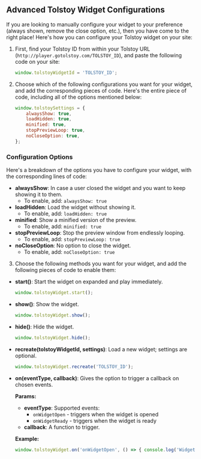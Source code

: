 ## Advanced Tolstoy Widget Configurations

If you are looking to manually configure your widget to your preference (always shown, remove the close option, etc.), then you have come to the right place! Here's how you can configure your Tolstoy widget on your site:

1. First, find your Tolstoy ID from within your Tolstoy URL (`http://player.gotolstoy.com/TOLSTOY_ID`), and paste the following code on your site:

    ```javascript
    window.tolstoyWidgetId = 'TOLSTOY_ID';
    ```

2. Choose which of the following configurations you want for your widget, and add the corresponding pieces of code. Here's the entire piece of code, including all of the options mentioned below:

    ```javascript
    window.tolstoySettings = {
        alwaysShow: true,
        loadHidden: true,
        minified: true,
        stopPreviewLoop: true,
        noCloseOption: true,
    };
    ```

### Configuration Options

Here's a breakdown of the options you have to configure your widget, with the corresponding lines of code:

- **alwaysShow**: In case a user closed the widget and you want to keep showing it to them.
    - To enable, add: `alwaysShow: true`
- **loadHidden**: Load the widget without showing it.
    - To enable, add: `loadHidden: true`
- **minified**: Show a minified version of the preview.
    - To enable, add: `minified: true`
- **stopPreviewLoop**: Stop the preview window from endlessly looping.
    - To enable, add: `stopPreviewLoop: true`
- **noCloseOption**: No option to close the widget.
    - To enable, add: `noCloseOption: true`

3. Choose the following methods you want for your widget, and add the following pieces of code to enable them:

- **start()**: Start the widget on expanded and play immediately.
    ```javascript
    window.tolstoyWidget.start();
    ```

- **show()**: Show the widget.
    ```javascript
    window.tolstoyWidget.show();
    ```

- **hide()**: Hide the widget.
    ```javascript
    window.tolstoyWidget.hide();
    ```

- **recreate(tolstoyWidgetId, settings)**: Load a new widget; settings are optional.
    ```javascript
    window.tolstoyWidget.recreate('TOLSTOY_ID');
    ```

- **on(eventType, callback)**: Gives the option to trigger a callback on chosen events.

    **Params:**
    - **eventType**: Supported events:
        - `onWidgetOpen` - triggers when the widget is opened
        - `onWidgetReady` - triggers when the widget is ready
    - **callback**: A function to trigger.

    **Example:**
    ```javascript
    window.tolstoyWidget.on('onWidgetOpen', () => { console.log('Widget Opened'); });
    ```
